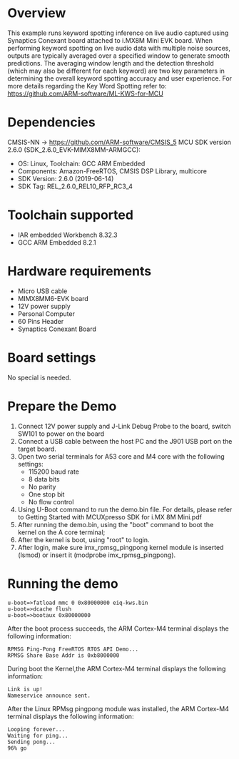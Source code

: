 Overview
========
This example runs keyword spotting inference on live audio captured using Synaptics Conexant board attached to i.MX8M Mini EVK board.
When performing keyword spotting on live audio data with multiple noise sources, outputs are typically averaged over a specified window
to generate smooth predictions. The averaging window length and the detection threshold (which may also be different for each keyword)
are two key parameters in determining the overall keyword spotting accuracy and user experience.
For more details regarding the Key Word Spotting refer to: https://github.com/ARM-software/ML-KWS-for-MCU

Dependencies
===================
CMSIS-NN -> https://github.com/ARM-software/CMSIS_5
MCU SDK version 2.6.0 (SDK_2.6.0_EVK-MIMX8MM-ARMGCC):
- OS: Linux, Toolchain: GCC ARM Embedded
- Components: Amazon-FreeRTOS, CMSIS DSP Library, multicore
- SDK Version: 2.6.0 (2019-06-14)
- SDK Tag: REL_2.6.0_REL10_RFP_RC3_4

Toolchain supported
===================
- IAR embedded Workbench  8.32.3
- GCC ARM Embedded  8.2.1

Hardware requirements
=====================
- Micro USB cable
- MIMX8MM6-EVK  board
- 12V power supply
- Personal Computer
- 60 Pins Header
- Synaptics Conexant Board

Board settings
==============
No special is needed.

Prepare the Demo
================
1.  Connect 12V power supply and J-Link Debug Probe to the board, switch SW101 to power on the board
2.  Connect a USB cable between the host PC and the J901 USB port on the target board.
3.  Open two serial terminals for A53 core and M4 core with the following settings:
    - 115200 baud rate
    - 8 data bits
    - No parity
    - One stop bit
    - No flow control
4.  Using U-Boot command to run the demo.bin file. For details, please refer to Getting Started with MCUXpresso SDK for i.MX 8M Mini.pdf
5.  After running the demo.bin, using the "boot" command to boot the kernel on the A core terminal;
6.  After the kernel is boot, using "root" to login.
7.  After login, make sure imx_rpmsg_pingpong kernel module is inserted (lsmod) or insert it (modprobe imx_rpmsg_pingpong).

Running the demo
================
~~~~~~~~~~~~~~~~~~~~~~~~~~~~~~~~~~~
u-boot=>fatload mmc 0 0x80000000 eiq-kws.bin
u-boot=>dcache flush
u-boot=>bootaux 0x80000000
~~~~~~~~~~~~~~~~~~~~~~~~~~~~~~~~~~~

After the boot process succeeds, the ARM Cortex-M4 terminal displays the following information:
~~~~~~~~~~~~~~~~~~~~~~~~~~~~~~~~~~~
RPMSG Ping-Pong FreeRTOS RTOS API Demo...
RPMSG Share Base Addr is 0xb8000000
~~~~~~~~~~~~~~~~~~~~~~~~~~~~~~~~~~~
During boot the Kernel,the ARM Cortex-M4 terminal displays the following information:
~~~~~~~~~~~~~~~~~~~~~~~~~~~~~~~~~~~
Link is up!
Nameservice announce sent.
~~~~~~~~~~~~~~~~~~~~~~~~~~~~~~~~~~~
After the Linux RPMsg pingpong module was installed, the ARM Cortex-M4 terminal displays the following information:
~~~~~~~~~~~~~~~~~~~~~~~~~~~~~~~~~~~
Looping forever...
Waiting for ping...
Sending pong...
96% go
~~~~~~~~~~~~~~~~~~~~~~~~~~~~~~~~~~~